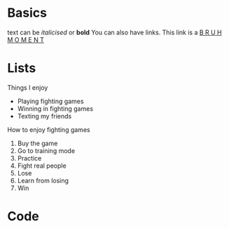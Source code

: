 # Basics
text can be *italicised* or **bold**
You can also have links. This link is a [B R U H  M O M E N T](https://i.ytimg.com/vi/ZF57zsOWdB0/maxresdefault.jpg)

# Lists
Things I enjoy
  * Playing fighting games
  * Winning in fighting games
  * Texting my friends
 
 How to enjoy fighting games
  1. Buy the game
  2. Go to training mode
  3. Practice
  4. Fight real people
  5. Lose
  6. Learn from losing
  7. Win
 
# Code
